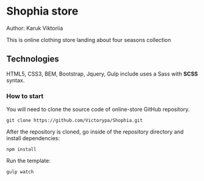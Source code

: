 <h1>Shophia store</h1>

<p>Author: Karuk Viktoriia</p>

<p>This is online clothing store landing about four seasons collection</p>

<h2>Technologies</h2>

<p>HTML5, CSS3, BEM, Bootstrap, Jquery, Gulp include uses a Sass with <strong>SCSS</strong> syntax.</p>

<h3>How to start</h3>

<p>You will need to clone the source code of online-store GitHub repository.</p>

<p><code>git clone https://github.com/Victorypa/Shophia.git</code></p>

<p>After the repository is cloned, go inside of the repository directory and install dependencies:</p>

<pre><code>npm install</code></pre>

<p>Run the template:</p>

<pre><code>gulp watch</code></pre>

